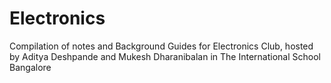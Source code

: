 # Electronics
Compilation of notes and Background Guides for Electronics Club, hosted by Aditya Deshpande and Mukesh Dharanibalan in The International School Bangalore
